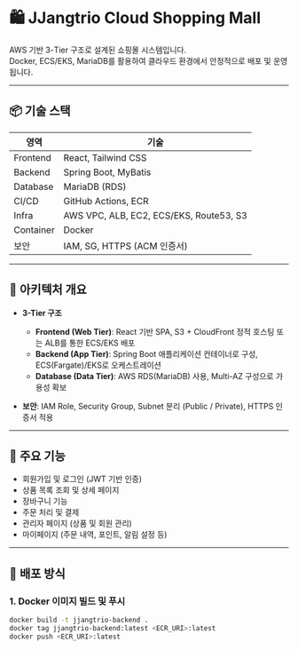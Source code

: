 # 🛍️ JJangtrio Cloud Shopping Mall

AWS 기반 3-Tier 구조로 설계된 쇼핑몰 시스템입니다.  
Docker, ECS/EKS, MariaDB를 활용하여 클라우드 환경에서 안정적으로 배포 및 운영됩니다.

---

## 📦 기술 스택

| 영역       | 기술 |
|------------|------|
| Frontend   | React, Tailwind CSS |
| Backend    | Spring Boot, MyBatis |
| Database   | MariaDB (RDS) |
| CI/CD      | GitHub Actions, ECR |
| Infra      | AWS VPC, ALB, EC2, ECS/EKS, Route53, S3 |
| Container  | Docker |
| 보안       | IAM, SG, HTTPS (ACM 인증서) |

---

## 🧱 아키텍처 개요

- **3-Tier 구조**
  - **Frontend (Web Tier)**: React 기반 SPA, S3 + CloudFront 정적 호스팅 또는 ALB를 통한 ECS/EKS 배포
  - **Backend (App Tier)**: Spring Boot 애플리케이션 컨테이너로 구성, ECS(Fargate)/EKS로 오케스트레이션
  - **Database (Data Tier)**: AWS RDS(MariaDB) 사용, Multi-AZ 구성으로 가용성 확보

- **보안**: IAM Role, Security Group, Subnet 분리 (Public / Private), HTTPS 인증서 적용

---

## 🚀 주요 기능

- 회원가입 및 로그인 (JWT 기반 인증)
- 상품 목록 조회 및 상세 페이지
- 장바구니 기능
- 주문 처리 및 결제
- 관리자 페이지 (상품 및 회원 관리)
- 마이페이지 (주문 내역, 포인트, 알림 설정 등)

---

## 🔧 배포 방식

### 1. Docker 이미지 빌드 및 푸시
```bash
docker build -t jjangtrio-backend .
docker tag jjangtrio-backend:latest <ECR_URI>:latest
docker push <ECR_URI>:latest
